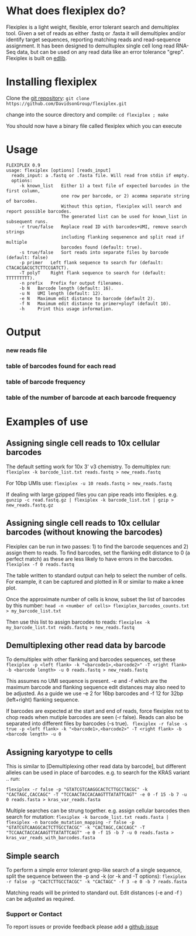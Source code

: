 # What does flexiplex do?

Flexiplex is a light weight, flexible, error tolerant search and demultiplex tool. Given a set of reads as either .fastq or .fasta it will demultiplex and/or identify target sequences, reporting matching reads and read-sequence assignment. It has been designed to demultuplex single cell long read RNA-Seq data, but can be used on any read data like an error tolerance "grep". Flexiplex is built on [edlib](https://github.com/Martinsos/edlib). 


# Installing flexiplex
Clone the [git repository](https://github.com/DavidsonGroup/flexiplex):
```git clone https://github.com/DavidsonGroup/flexiplex.git```

change into the source directory and compile:
```cd flexiplex ; make```

You should now have a binary file called flexiplex which you can execute

# Usage

```
FLEXIPLEX 0.9
usage: flexiplex [options] [reads_input]
  reads_input: a .fastq or .fasta file. Will read from stdin if empty.
  options:
     -k known_list   Either 1) a text file of expected barcodes in the first column,
                     one row per barcode, or 2) acomma separate string of barcodes.
                     Without this option, flexiplex will search and report possible barcodes.
                     The generated list can be used for known_list in subsequent runs.
     -r true/false   Replace read ID with barcodes+UMI, remove search strings
                     including flanking sequenence and split read if multiple
                     barcodes found (default: true).
     -s true/false   Sort reads into separate files by barcode (default: false)
     -p primer   Left flank sequence to search for (default: CTACACGACGCTCTTCCGATCT).
     -T polyT    Right flank sequence to search for (default: TTTTTTTTT).
     -n prefix   Prefix for output filenames.
     -b N   Barcode length (default: 16).
     -u N   UMI length (default: 12).
     -e N   Maximum edit distance to barcode (default 2).
     -f N   Maximum edit distance to primer+ployT (default 10).
     -h     Print this usage information.
```

# Output

### new reads file

### table of barcodes found for each read

### table of barcode frequency

### table of the number of barcode at each barcode frequency


# Examples of use

## Assigning single cell reads to 10x cellular barcodes
  
The default setting work for 10x 3' v3 chemistry. To demultiplex run:
```flexiplex -k barcode_list.txt reads.fastq > new_reads.fastq```

For 10bp UMIs use:
```flexiplex -u 10 reads.fastq > new_reads.fastq```

If dealing with large gzipped files you can pipe reads into flexiples. e.g.
```gunzip -c read.fastq.gz | flexiplex -k barcode_list.txt | gzip > new_reads.fastq.gz```
  
## Assigning single cell reads to 10x cellular barcodes (without knowing the barcodes)

Flexiplex can be run in two passes: 1) to find the barcode sequences and 2) assign them to reads.
To find barcodes, set the flanking edit distance to 0 (a perfect match) as these are less likely to have errors in the barcodes.
```flexiplex -f 0 reads.fastq```

The table written to standard output can help to select the number of cells. For example, it can be captured and plotted in R or similar to make a knee plot.

Once the approximate number of cells is know, subset the list of barcodes by this number:
```head -n <number of cells> flexiplex_barcodes_counts.txt > my_barcode_list.txt```

Then use this list to assign barcodes to reads:
```flexiplex -k my_barcode_list.txt reads.fastq > new_reads.fastq```

## Demultiplexing other read data by barcode

To demultiplex with other flanking and barcodes sequences, set these 
```flexiplex -p <left flank> -k "<barcode1>,<barcode2>" -T <right flank> -b <barcode length> -u 0 reads.fastq > new_reads.fastq```

This assumes no UMI sequence is present. -e and -f which are the maximum barcode and flanking sequence edit distances may also need to be adjusted. As a guide we use -e 2 for 16bp barcodes and -f 12 for 32bp (left+right) flanking sequence.

If barcodes are expected at the start and end of reads, force flexiplex not to chop reads when mutiple barcodes are seen (-r false). Reads can also be separated into different files by barcodes (-s true).
``` flexiplex -r false -s true -p <left flank> -k "<barcode1>,<barcode2>" -T <right flank> -b <barcode length> -u 0```

## Assigning karyotype to cells

This is similar to [Demultiplexing other read data by barcode], but different alleles can be used in place of barcodes. e.g. to search for the KRAS variant .. run:

```flexiplex -r false -p "GTATCGTCAAGGCACTCTTGCCTACGC" -k "CACTAGC,CACCAGC" -T "TCCAACTACCACAAGTTTATATTCAGT" -e 0 -f 15 -b 7 -u 0 reads.fasta > kras_var_reads.fasta```

Multiple searches can be strung together. e.g. assign cellular barcodes then search for mutation:
```flexiplex -k barcode_list.txt reads.fasta | flexiplex -n barcode_mutation_mapping -r false -p "GTATCGTCAAGGCACTCTTGCCTACGC" -k "CACTAGC,CACCAGC" -T "TCCAACTACCACAAGTTTATATTCAGT" -e 0 -f 15 -b 7 -u 0 reads.fasta > kras_var_reads_with_barcodes.fasta```

## Simple search

To perform a simple error tolerant grep-like search of a single sequence, split the sequence between the -p and -k (or -k and -T options):
```flexiplex -r false -p "CACTCTTGCCTACGC" -k "CACTAGC" -f 3 -e 0 -b 7 reads.fasta```

Matching reads will be printed to standard out. Edit distances (-e and -f ) can be adjusted as required.

### Support or Contact

To report issues or provide feedback please add a [github issue](https://github.com/DavidsonGroup/flexiplex/issues)
